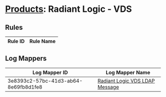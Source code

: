 # [Products](README.md): Radiant Logic - VDS

## Rules

|Rule ID|Rule Name|
|----|----|


## Log Mappers

|Log Mapper ID|Log Mapper Name|
|----|----|
|3e8393c2-57bc-41d3-ab64-8e69fb8d1fe8|[Radiant Logic VDS LDAP Message](../mappings/3e8393c2-57bc-41d3-ab64-8e69fb8d1fe8.md)|


